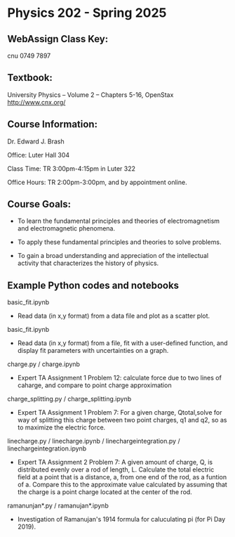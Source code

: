 # Physics 202 - Spring 2025

WebAssign Class Key:
---------------------------
cnu 0749 7897

Textbook:
---------------------------
University Physics – Volume 2 – Chapters 5-16,  OpenStax  
http://www.cnx.org/

Course Information:
---------------------------
Dr. Edward J. Brash

Office: Luter Hall 304

Class Time:  TR 3:00pm-4:15pm in Luter 322

Office Hours: TR 2:00pm-3:00pm, and by appointment online.

Course Goals:
---------------------------
- To learn the fundamental principles and theories of electromagnetism and   electromagnetic phenomena.

- To apply these fundamental principles and theories to solve problems.

- To gain a broad understanding and appreciation of the intellectual
activity that characterizes the history of physics.




Example Python codes and notebooks
---------------------------

basic_fit.ipynb

- Read data (in x,y format) from a data file and plot as a scatter plot.

basic_fit.ipynb

- Read data (in x,y format) from a file, fit with a user-defined function, and display fit parameters with uncertainties on a graph.

charge.py / charge.ipynb

- Expert TA Assignment 1 Problem 12:  calculate force due to two lines of caharge, and compare to point charge approximation

charge_splitting.py / charge_splitting.ipynb

- Expert TA Assignment 1 Problem 7:  For a given charge, Qtotal,solve for way of splitting this charge between two point charges, q1 and q2, so as to maximize the electric force. 

linecharge.py / linecharge.ipynb / linechargeintegration.py / linechargeintegration.ipynb

- Expert TA Assignment 2 Problem 7:  A given amount of charge, Q, is distributed evenly over a rod of length, L.  Calculate the total electric field at a point that is a distance, a, from one end of the rod, as a funtion of a.  Compare this to the approximate value calculated by assuming that the charge is a point charge located at the center of the rod.

ramanunjan*.py / ramanujan*.ipynb

- Investigation of Ramanujan's 1914 formula for caluculating pi (for Pi Day 2019). 
